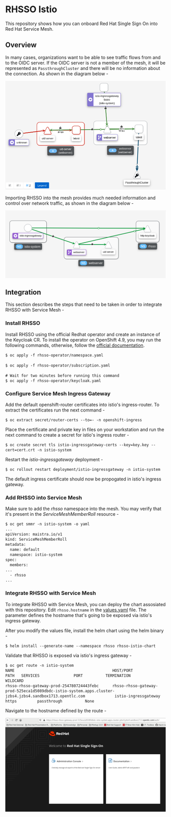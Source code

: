 # RHSSO Istio

This repository shows how you can onboard Red Hat Single Sign On into Red Hat Service Mesh.

## Overview

In many cases, organizations want to be able to see traffic flows from and to the OIDC server. If the OIDC server is not a member of the mesh, it will be represented as `PassthroughCluster` and there will be no information about the connection. As shown in the diagram below -

![](images/rhsso-not-in-mesh.png)

Importing RHSSO into the mesh provides much needed information and control over network traffic, as shown in the diagram below -

![](images/rhsso-in-mesh.png)

## Integration

This section describes the steps that need to be taken in order to integrate RHSSO with Service Mesh -

### Install RHSSO

Install RHSSO using the official Redhat operator and create an instance of the Keycloak CR. To install the operator on OpenShift 4.9, you may run the following commands, otherwise, follow the [official documentation](https://access.redhat.com/documentation/en-us/red_hat_single_sign-on/7.5/html/server_installation_and_configuration_guide/operator).

```
$ oc apply -f rhsso-operator/namespace.yaml

$ oc apply -f rhsso-operator/subscription.yaml

# Wait for two minutes before running this command
$ oc apply -f rhsso-operator/keycloak.yaml
```

### Configure Service Mesh Ingress Gateway

Add the default openshift-router certificates into istio's ingress-router. To extract the certificates run the next command -

```
$ oc extract secret/router-certs --to=- -n openshift-ingress
```

Place the certificate and private key in files on your workstation and run the next command to create a secret for istio's ingress router -

```
$ oc create secret tls istio-ingressgateway-certs --key=key.key --cert=cert.crt -n istio-system
```

Restart the _istio-ingressgateway_ deployment -

```
$ oc rollout restart deployment/istio-ingressgateway -n istio-system
```

The default ingress certificate should now be propogated in istio's ingress gateway.

### Add RHSSO into Service Mesh

Make sure to add the _rhsso_ namespace into the mesh. You may verify that it's present in the _ServiceMeshMemberRoll_ resource -

```
$ oc get smmr -n istio-system -o yaml
...
apiVersion: maistra.io/v1
kind: ServiceMeshMemberRoll
metadata:
  name: default
  namespace: istio-system
spec:
  members:
...
  - rhsso
...
```

### Integrate RHSSO with Service Mesh

To integrate RHSSO with Service Mesh, you can deploy the chart assosiated with this repository. Edit `rhsso.hostname` in the [values.yaml](rhsso-istio-chart/values.yaml) file. The parameter defines the hostname that's going to be exposed via istio's ingress gateway.

After you modify the values file, install the helm chart using the helm binary -

```
$ helm install --generate-name --namespace rhsso rhsso-istio-chart
```

Validate that RHSSO is exposed via istio's ingress gateway -

```
$ oc get route -n istio-system
NAME                                           HOST/PORT                                                                                                    PATH   SERVICES               PORT          TERMINATION          WILDCARD
rhsso-rhsso-gateway-prod-254780724443febc      rhsso-rhsso-gateway-prod-525eca1d5089dbdc-istio-system.apps.cluster-jzbs4.jzbs4.sandbox1713.opentlc.com             istio-ingressgateway   https         passthrough          None
```

Navigate to the hostname defined by the route -

![](images/rhsso-portal.png)